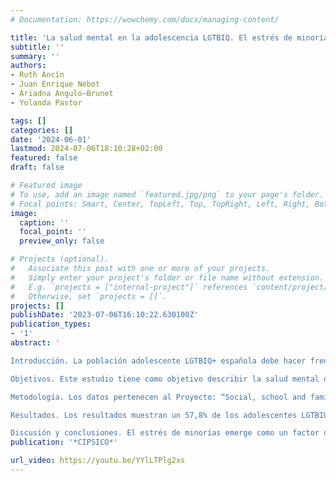 ```yaml
---
# Documentation: https://wowchemy.com/docs/managing-content/

title: 'La salud mental en la adolescencia LGTBIQ. El estrés de minorías como factor de riesgo'
subtitle: ''
summary: ''
authors:
- Ruth Ancín
- Juan Enrique Nebot
- Ariadna Angulo—Brunet
- Yolanda Pastor

tags: []
categories: []
date: '2024-06-01'
lastmod: 2024-07-06T18:10:28+02:00
featured: false
draft: false

# Featured image
# To use, add an image named `featured.jpg/png` to your page's folder.
# Focal points: Smart, Center, TopLeft, Top, TopRight, Left, Right, BottomLeft, Bottom, BottomRight.
image:
  caption: ''
  focal_point: ''
  preview_only: false

# Projects (optional).
#   Associate this post with one or more of your projects.
#   Simply enter your project's folder or file name without extension.
#   E.g. `projects = ["internal-project"]` references `content/project/deep-learning/index.md`.
#   Otherwise, set `projects = []`.
projects: []
publishDate: '2023-07-06T16:10:22.630100Z'
publication_types:
- '1'
abstract: '

Introducción. La población adolescente LGTBIQ+ española debe hacer frente a niveles crónicos de estrés debido a la discriminación y exclusión social que experimentan, afectando a su salud mental. Es lo que se conoce como estrés de las minorías. Estas situaciones se han visto agravadas por los discursos de odio hacia las personas LGTBIQ+ debido a la aparición de partidos de ultraderecha en la política actual española. El presente trabajo aborda la intersección entre el estrés de las minorías y los descriptores de salud mental, destacando la importancia de comprender cómo las experiencias únicas de las personas LGTBIQ+ impactan en su bienestar psicológico.

Objetivos. Este estudio tiene como objetivo describir la salud mental de los adolescentes LGTBIQ y su relación con el estrés asociado a la pertenencia a una minoría.

Metodología. Los datos pertenecen al Proyecto: “Social, school and family connectedness and mental health in adolescence and vulnerability in LGBT” financiado por el Observatorio Social de la Fundación La Caixa. Se empleó un diseño de investigación mixto, combinando métodos cuantitativos y cualitativos. Se realizó una encuesta a 289 adolescentes LGTBIQ+ de 14 a 17 (Medad= 15.83; DT=.93), utilizando pruebas psicológicas estandarizadas. Además, se realizaron grupos de discusión para profundizar en las vivencias de los adolescentes. Se utilizaron análisis descriptivos y correlacionales para conocer la salud mental de estos adolescentes. Y el análisis de contenido de los discursos observados en los grupos de discusión.

Resultados. Los resultados muestran un 57,8% de los adolescentes LGTBIQ+ había experimentado depresión o tristeza la mayoría de los días. Entre un 40% y un 63% de los adolescentes había considerado o planificado el suicidio y un 29% afirmaban haber intentado suicidarse en el último año. Asimismo, casi un 80% había sufrido acoso escolar durante ese mismo período. El rechazo familiar, la ocultación de la identidad, las microagresiones y las diversas violencias anti-LGTBIQ+ se relacionan con mayores niveles de depresión, suicidio, soledad y autolesiones, y están negativamente asociadas con la felicidad. En los grupos de discusión se puso de manifiesto que mientras la aceptación de la familia es un factor protector importante, quienes experimentan rechazo familiar experimentan mayor malestar. A su vez, denunciaron la alta frecuencia de acoso escolar, tanto directo como sutil, permitido por el profesorado. En algunos centros la existencia de un grupo LGTBIQ+ constituía un factor protector relevante. Quienes tenían amistades respetuosas y/o LGTBIQ+ decían que constituía una fuente de apoyo muy importante.

Discusión y conclusiones. El estrés de minorías emerge como un factor de riesgo para la salud mental en esta población fruto de las violencias y discriminaciones que experimentan. Las minorías que experimentan mayor discriminación y exclusión social reportan niveles más altos de depresión, soledad percibida, autolesiones y suicidio. Es crucial considerar el papel de los apoyos sociales y las redes comunitarias como posibles amortiguadores de estos efectos negativos. Este trabajo puede guiar futuras intervenciones para mejorar el bienestar de los adolescentes LGTBIQ+.'
publication: '*CIPSICO*'

url_video: https://youtu.be/YYlLTPlg2xs
---
```

